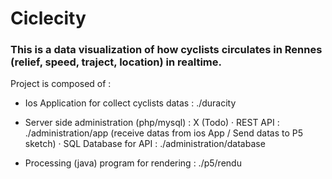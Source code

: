 # Ciclecity
### This is a data visualization of how cyclists circulates in Rennes (relief, speed, traject, location) in realtime.

Project is composed of :

- Ios Application for collect cyclists datas : ./duracity

- Server side administration (php/mysql) : X (Todo)
	· REST API : ./administration/app (receive datas from ios App / Send datas to P5 sketch)
	· SQL Database for API : ./administration/database

- Processing (java) program for rendering : ./p5/rendu